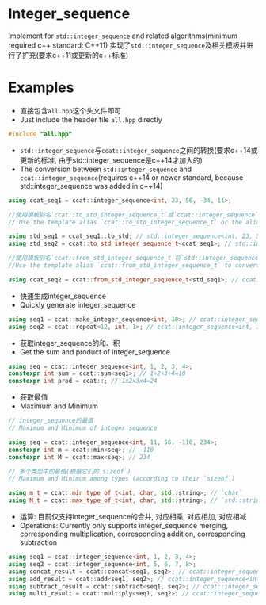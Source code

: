 # Integer_sequence
Implement for `std::integer_sequence` and related algorithms(minimum required c++ standard: C++11)
实现了`std::integer_sequence`及相关模板并进行了扩充(要求c++11或更新的c++标准)
# Examples
* 直接包含`all.hpp`这个头文件即可
* Just include the header file `all.hpp` directly
```c++
#include "all.hpp"
```
* `std::integer_sequence`与`ccat::integer_sequence`之间的转换(要求c++14或更新的标准, 由于std::integer_sequence是c++14才加入的)
* The conversion between `std::integer_sequence` and `ccat::integer_sequence`(requires c++14 or newer standard, because std::integer_sequence was added in c++14)
```c++
using ccat_seq1 = ccat::integer_sequence<int, 23, 56, -34, 11>;

//使用模板别名`ccat::to_std_integer_sequence_t`或`ccat::integer_sequence`的别名成员`to_std`将`ccat::integer_sequence`转换成`std::integer_sequence`
// Use the template alias `ccat::to_std_integer_sequence_t` or the alias member `to_std` of `ccat::integer_sequence` to convert `ccat::integer_sequence` to `std::integer_sequence`

using std_seq1 = ccat_seq1::to_std; // std::integer_sequence<int, 23, 56, -34, 11>
using std_seq2 = ccat::to_std_integer_sequence_t<ccat_seq1>; // std::integer_sequence<int, 23, 56, -34, 11>

//使用模板别名`ccat::from_std_integer_sequence_t`将`std::integer_sequence`转换成`ccat::integer_sequence`
//Use the template alias `ccat::from_std_integer_sequence_t` to convert `std::integer_sequence` to `ccat::integer_sequence`

using ccat_seq2 = ccat::from_std_integer_sequence_t<std_seq1>; // ccat::integer_sequence<int, 23, 56, -34, 11>
```
* 快速生成integer_sequence
* Quickly generate integer_sequence
```c++
using seq1 = ccat::make_integer_sequence<int, 10>; // ccat::integer_sequence<int, 0, 1, 2, 3, 4, 5, 6, 7, 8, 9> 
using seq2 = ccat::repeat<12, int, 1>; // ccat::integer_sequence<int, 1, 1, 1, 1, 1, 1, 1, 1, 1, 1, 1, 1>
```
* 获取integer_sequence的和、积
* Get the sum and product of integer_sequence
```c++
using seq = ccat::integer_sequence<int, 1, 2, 3, 4>;
constexpr int sum = ccat::sum<seq1>; // 1+2+3+4=10
constexpr int prod = ccat::; // 1x2x3x4=24
```
* 获取最值
* Maximum and Minimum
```c++
// integer_sequence的最值
// Maximum and Minimum of integer_sequence

using seq = ccat::integer_sequence<int, 11, 56, -110, 234>;
constexpr int m = ccat::min<seq>; // -110
constexpr int M = ccat::max<seq>; // 234

// 多个类型中的最值(根据它们的`sizeof`)
// Maximum and Minimum among types (according to their `sizeof`)

using m_t = ccat::min_type_of_t<int, char, std::string>; // `char`
using M_t = ccat::max_type_of_t<int, char, std::string>; // `std::string`
```
* 运算: 目前仅支持integer_sequence的合并, 对应相乘, 对应相加, 对应相减
* Operations: Currently only supports integer_sequence merging, corresponding multiplication, corresponding addition, corresponding subtraction
```c++
using seq1 = ccat::integer_sequence<int, 1, 2, 3, 4>;
using seq2 = ccat::integer_sequence<int, 5, 6, 7, 8>;
using concat_result = ccat::concat<seq1, seq2>; // ccat::integer_sequence<int, 1, 2, 3, 4, 5, 6, 7, 8>
using add_result = ccat::add<seq1, seq2>; // ccat::integer_sequence<int, 6, 8, 10, 12>
using subtract_result = ccat::subtract<seq1, seq2>; // ccat::integer_sequence<int, -4, -4, -4, -4>
using multi_result = ccat::multiply<seq1, seq2>; // ccat::integer_sequence<int, 5, 12, 21, 32>
```
